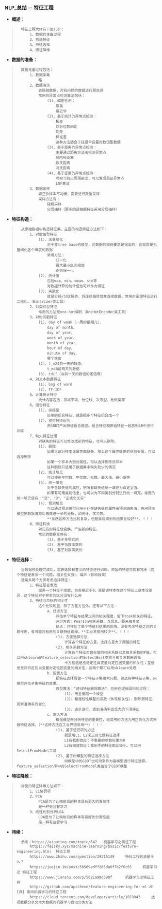 ### NLP_总结 -- 特征工程
- **概述**：
>       特征工程大体有下面几步：
>           1、数据的准备过程
>           2、构造特征
>           3、特征选择
>           4、特征降维
>
>
>

- **数据的准备：**
>       数据准备过程包括：
>           1、数据采集
>               略
>           2、数据清洗
>               去除脏数据，对有问题的数据进行预处理
>               常用的异常点检测算法包括：
>                   (1)、偏差检测：
>                       聚类
>                       最近邻
>                   (2)、基于统计的异常点检测：
>                       极差
>                       四分位数间距
>                       均差
>                       标准差
>                       这种方法适合于挖掘单变量的数值型数据
>                   (3)、基于距离的异常点检测：
>                       主要通过距离方法来检测异常点
>                       曼哈顿距离
>                       欧氏距离
>                       冯氏距离
>                   (4)、基于密度的异常点检测：
>                       考察当前点周围密度，可以发现局部异常点
>                       LOF算法
>           3、数据采样
>               如正负样本不均衡，需要进行数据采样
>               采样方法有：
>                   随机采样
>                   分层抽样（更多的是根据特征采用分层抽样）
>
>
>

- **特征构造：**
>       从原始数据中构造特征集，主要的构造特征方法如下：
>           1、对数值型特征
>               (1)、无量纲化
>                   对于非tree base的模型，对数据的规格要求是很高的，这就需要无量纲化各个维度的数据
>                   常用方法：
>                       归一化
>                       最大最小区间缩放
>                       正则归一化
>               (2)、统计值
>                   包括max、min、mean、std等
>                   对数据计算的统计值也可以作为特征
>               (3)、离散化
>                   就是分箱/分区操作，将连续值转成非连续数据。常用对定理特征进行二值化。（Binarizer类工具）
>           2、对类别型特征
>               常用的方法是one-hot编码（OneHotEncoder类工具）
>           3、对时间戳特征
>               (1)、day of weak（一周的星期几）、
>                   day of month、
>                   day of year、
>                   week of year、
>                   month of year、
>                   hour of day、
>                   minute of day、
>                   哪个季度
>               (2)、t_m24前一天的数值、
>                   t_m48前两天的数值
>               (3)、tdif（与前一天的数值的差值等）
>           4、对文本数据特征
>               (1)、bag of word
>               (2)、TF-IDF
>           5、计算统计特征
>               统计内容包括：加减平均、分位线、次序型、比例类等
>           6、组合特征
>               (1)、拼接型
>                   简单的组合特征，就是把多个特征组合成一个
>               (2)、模型特征组合
>                   用GBDT产出特征组合路径。组合特征和原始特征一起放到LR中进行训练
>           7、缺失特征处理
>               对缺失的特征可以修改成新的特征，也可以删除。
>               (1)、删除
>                   如果大部分样本该属性都缺失，那么这个属性提供的信息有限，可以选择删除
>                   如果一个样本大部分属性，可以选择删除该样本
>                   这种删除只适用于数据集中缺失较少的情况
>               (2)、统计填充
>                   可以使用平均数、中位数、众数、最大值、最小值等
>               (3)、统一填充
>                   对于含缺失值的属性，把所有缺失值统一填充为自定义值。
>                   如果有可用类别信息，也可以为不同类别分别进行统一填充。常用的统一填充值有："空"、"0"、"正或负无穷"
>               (4)、预测填充
>                   可以通过预测模型利用不存在缺失值的属性来预测缺失值，先用预测模型把数据填充后再做进一步的分析，如统计、学习等。
>                   **虽然这种方法比较复杂，但是最后得到的结果比较好**。！！！
>           8、特征转换
>               对已有的特征做变换，产生新的特征。
>               常见的数据变换有：
>                   (1)、基于多项式的
>                   (2)、基于指数函数的
>                   (3)、基于对数函数的
>
>

- **特征选择：**
>       当数据预处理完成后，需要选择有意义的特征进行训练。原始的特征可能有冗余（两个特征是表示一个问题，相关性太强）、噪声（影响效果）
>       通常从两个方面考虑选择特征：
>           1、特征是否发散
>               如果一个特征不发散，方差接近于0，就是说样本在这个特征上基本没差异，这个特征对于样本的区分没有什么用
>           2、特征与目标的相关性
>               这个比较明显，除了方差方法外，还有以下方法：
>                   a、过滤方法
>                       评估单个特征与结果之间的相关程度，留下topk相关的特征。
>                       评价方式：Pearson相关系数、互信息、距离相关度
>                       缺点：只评估了单个特征对结果的影响，没有考虑特征之间的关联作用，有可能将有用的关联特征踢掉。**工业界使用较少**。！！！
>                       (1)、方差选择方法
>                           计算各个特征的方差，选择方差大于阈值的特征
>                       (2)、相关系数方法
>                           计算各个特征对目标值的相关系数以及相关系数的P值。可以用sklearn的feature_selection的SelectBest类结合相关系数来选择
>                           卡方检验是检验定性自变量对定性因变量的相关性；互信息是评价定性自变量对定性因变量的相关性，这两个都可以用sklearn处理
>                   b、包裹方法
>                       把特征选择看做一个特征子集搜索问题，筛选各种特征子集，用模型评估子集特征的效果。
>                       典型算法："递归特征删除算法"，应用在逻辑回归的过程：
>                           (1)、用全量跑一个模型
>                           (2)、根据线性模型的系数（体现相关性），删除弱特征，观察准确率的变化
>                           (3)、逐步进行，直到准确率出现大的下滑停止
>                   c、嵌入方法
>                       根据模型来分析特征的重要性，最常用的方法为用正则化方式来做特征选择。（**这种方法在工业界很常用**）！！！
>                       (1)、基于惩罚项的方法
>                           就是用L1、L2来正则化做特征选择
>                           L1有截断效应：不重要的参数权重为0
>                           L2有缩放效应：拿到手的特征都比较小。可以用SelectFromModel工具
>                       (2)、基于树模型的特征选择方法
>                           树模型中的GBDT也可用来作为基模型进行特征选择。feature_selection库中的SelectFromModel类结合了GBDT模型
>

- **特征降维：**
>       常见的特征降维方法如下：
>           1、L1惩罚项
>           2、PCA
>               PCA是为了让映射后的样本具有更大的发散性
>               是一种无监督学习
>           3、线性判别分析LDA
>               LDA是为了让映射后的样本有最好的分类性能
>               是一种有监督学习
>
>
>
>
>
>
>
>
>
>
>
>
>
>


- **待续：**
>       参考：https://aiputing.com/topic/642   机器学习之特征工程
>           https://feisky.xyz/machine-learning/basic/feature-engineering.html  特征工程
>           https://www.zhihu.com/question/29316149     特征工程到底是什么？
>           https://juejin.im/post/5b569edff265da0f7b2f6c65     机器学习之 特征工程
>           https://www.jianshu.com/p/5621a98d598f      机器学习之特征工程
>           https://github.com/apachecn/feature-engineering-for-ml-zh   [译] 面向机器学习的特征工程
>           https://cloud.tencent.com/developer/article/1079043     达观数据分享文本大数据的机器学习自动分类方法
>
>
>
>
>
>
>
